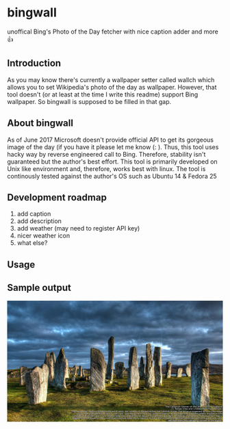 # bingwall
unoffical Bing's Photo of the Day fetcher with nice caption adder and more :+1:

## Introduction
As you may know there's currently a wallpaper setter called wallch which allows you to set Wikipedia's photo of the day as wallpaper. However, that tool doesn't (or at least at the time I write this readme) support Bing wallpaper. So bingwall is supposed to be filled in that gap. 


## About bingwall
As of June 2017 Microsoft doesn't provide official API to get its gorgeous image of the day (if you have it please let me know (: ). Thus, this tool uses hacky way by reverse engineered call to Bing. Therefore, stability isn't guaranteed but the author's best effort. This tool is primarily developed on Unix like environment and, therefore, works best with linux. The tool is continously tested against the author's OS such as Ubuntu 14 & Fedora 25


## Development roadmap
  1. add caption
  2. add description
  3. add weather (may need to register API key)
  4. nicer weather icon
  5. what else?


## Usage


## Sample output

![Alt text](https://raw.githubusercontent.com/dannyp11/bingwall/master/img/sample1.jpg?raw=true "sample1")
